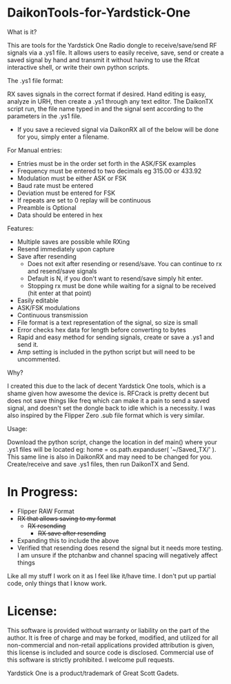 # DaikonTools-for-Yardstick-One

What is it?

This are tools for the Yardstick One Radio dongle to receive/save/send RF signals via a .ys1 file. It allows users to easily receive, save, send or create a saved signal by hand and transmit it without having to use the Rfcat interactive shell, or write their own python scripts.
  
The .ys1 file format:

RX saves signals in the correct format if desired. Hand editing is easy, analyze in URH, then create a .ys1 through any text editor.  The DaikonTX script run, the file name typed in and the signal sent according to the parameters in the .ys1 file.
  

- If you save a recieved signal via DaikonRX all of the below will be done for you, simply enter a filename.

For Manual entries:
- Entries must be in the order set forth in the ASK/FSK examples
- Frequency must be entered to two decimals eg 315.00 or 433.92
- Modulation must be either ASK or FSK
- Baud rate must be entered
- Deviation must be entered for FSK 
- If repeats are set to 0 replay will be continuous
- Preamble is Optional
- Data should be entered in hex
  
Features:

  - Multiple saves are possible while RXing
  - Resend immediately upon capture
  - Save after resending
    - Does not exit after resending or resend/save. You can continue to rx and resend/save signals 
    - Default is N, if you don't want to resend/save simply hit enter.
    - Stopping rx must be done while waiting for a signal to be received (hit enter at that point)
  - Easily editable
  - ASK/FSK modulations
  - Continuous transmission
  - File format is a text representation of the signal, so size is small
  - Error checks hex data for length before converting to bytes
  - Rapid and easy method for sending signals, create or save a .ys1 and send it.
  - Amp setting is included in the python script but will need to be uncommented.
  
Why?

I created this due to the lack of decent Yardstick One tools, which is a shame given how awesome the device is. RFCrack is pretty decent but does not save things like freq which can make it a pain to send a saved signal, and doesn't set the dongle back to idle which is a necessity. I was also inspired by the Flipper Zero .sub file format which is very similar.

Usage:

Download the python script, change the location in def main() where your .ys1 files will be located eg: home = os.path.expanduser( '~/Saved_TX/' ). This same line is also in DaikonRX and may need to be changed for you. Create/receive and save .ys1 files, then run DaikonTX and Send.

# In Progress:
- Flipper RAW Format
- ~~RX that allows saving to my format~~
  - ~~RX resending~~
    - ~~RX save after resending~~
- Expanding this to include the above
- Verified that resending does resend the signal but it needs more testing. I am unsure if the ptchanbw and channel spacing will negatively affect things

Like all my stuff I work on it as I feel like it/have time. I don't put up partial code, only things that I know work. 

# License:

This software is provided without warranty or liability on the part of the author. It is free of charge and may be forked, modified, and utilized for all non-commercial and non-retail applications provided attribution is given, this license is included and source code is disclosed. Commercial use of this software is strictly prohibited. I welcome pull requests.

Yardstick One is a product/trademark of Great Scott Gadets.
